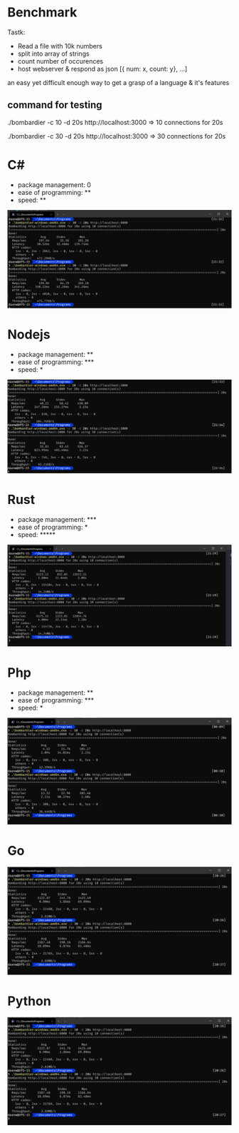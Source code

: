 
# Benchmark

Tastk:
- Read a file with 10k numbers
- split into array of strings
- count number of occurences
- host webserver & respond as json [{ num: x, count: y}, ...]

an easy yet difficult enough way to get a grasp of a language & it's features


## command for testing

./bombardier -c 10 -d 20s http://localhost:3000 => 10 connections for 20s

./bombardier -c 30 -d 20s http://localhost:3000 => 30 connections for 20s



# C#

- package management: 0
- ease of programming: **
- speed: **

![c# benchmark image](/results/csharp.png?raw=true "C# benchmark")

# Nodejs

- package management: **
- ease of programming: ***
- speed: *

![Node benchmark image](/results/node.png?raw=true "Nodejs benchmark")

# Rust

- package management: ***
- ease of programming: *
- speed: *****

![rust benchmark image](/results/rust.png?raw=true "Rust benchmark")

# Php

- package management: **
- ease of programming: ***
- speed: *

![phpbenchmark image](/results/php.png?raw=true "php benchmark")

# Go

![Gobenchmark image](/results/Go.png?raw=true "Go benchmark")

# Python

![Gobenchmark image](/results/Go.png?raw=true "Go benchmark")